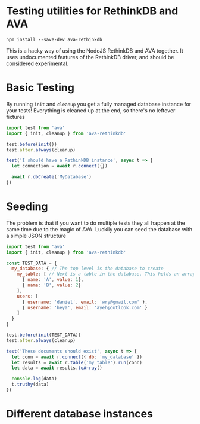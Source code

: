 # Testing utilities for RethinkDB and AVA

```
npm install --save-dev ava-rethinkdb
```

This is a hacky way of using the NodeJS RethinkDB and AVA together. It uses
undocumented features of the RethinkDB driver, and should be considered
experimental.

# Basic Testing

By running `init` and `cleanup` you get a fully managed database instance for
your tests! Everything is cleaned up at the end, so there's no leftover fixtures

```js
import test from 'ava'
import { init, cleanup } from 'ava-rethinkdb'

test.before(init())
test.after.always(cleanup)

test('I should have a RethinkDB instance', async t => {
  let connection = await r.connect({})

  await r.dbCreate('MyDatabase')
})
```

# Seeding

The problem is that if you want to do multiple tests they all happen at the same
time due to the magic of AVA. Luckily you can seed the database with a simple
JSON structure

```js
import test from 'ava'
import { init, cleanup } from 'ava-rethinkdb'

const TEST_DATA = {
  my_database: { // The top level is the database to create
    my_table: [ // Next is a table in the database. This holds an array of documents to insert
      { name: 'A', value: 1},
      { name: 'B', value: 2}
    ],
    users: [
      { username: 'daniel', email: 'wry@gmail.com' },
      { username: 'heya', email: 'ayeh@outlook.com' }
    ]
  }
}

test.before(init(TEST_DATA))
test.after.always(cleanup)

test('These documents should exist', async t => {
  let conn = await r.connect({ db: 'my_database' })
  let results = await r.table('my_table').run(conn)
  let data = await results.toArray()

  console.log(data)
  t.truthy(data)
})
```

# Different database instances
